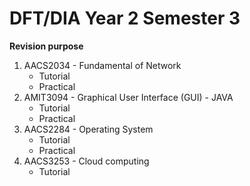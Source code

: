 # DFT/DIA Year 2 Semester 3 #

**Revision purpose**

1. AACS2034 - Fundamental of Network
   - Tutorial
   - Practical
2. AMIT3094 - Graphical User Interface (GUI) - JAVA
   - Tutorial
   - Practical
3. AACS2284 - Operating System
   - Tutorial
   - Practical
4. AACS3253 - Cloud computing
   - Tutorial
